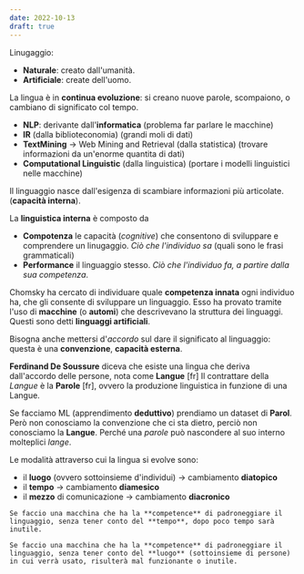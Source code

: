```yaml
---
date: 2022-10-13
draft: true
---
```


Linugaggio:
- **Naturale**: creato dall'umanità.
- **Artificiale**: create dell'uomo.

La lingua è in **continua evoluzione**: si creano nuove parole, scompaiono, o cambiano di significato col tempo.


- **NLP**: derivante dall'**informatica** (problema far parlare le macchine)
- **IR** (dalla biblioteconomia) (grandi moli di dati)
- **TextMining** -> Web Mining and Retrieval (dalla statistica) (trovare informazioni da un'enorme quantita di dati)
- **Computational Linguistic** (dalla linguistica) (portare i modelli linguistici nelle macchine)

Il linguaggio nasce dall'esigenza di scambiare informazioni più articolate. (**capacità interna**).

La **linguistica interna** è composto da
- **Compotenza** le capacità (*cognitive*) che consentono di sviluppare e comprendere un linugaggio. *Ciò che l'individuo sa* (quali sono le frasi grammaticali)
- **Performance** il linguaggio stesso. *Ciò che l'individuo fa, a partire dalla sua competenza*.

Chomsky ha cercato di individuare quale **competenza innata** ogni individuo ha, che gli consente di sviluppare un linguaggio.
Esso ha provato tramite l'uso di **macchine** (o **automi**) che descrivevano la struttura dei linguaggi.
Questi sono detti **linguaggi artificiali**.


Bisogna anche mettersi d'*accordo* sul dare il significato al linguaggio: questa è una **convenzione**, **capacità esterna**.

**Ferdinand De Soussure** diceva che esiste una lingua che deriva dall'accordo delle persone, nota come **Langue** [fr]
Il contrattare della *Langue* è la **Parole** [fr], ovvero la produzione linguistica in funzione di una Langue.

Se facciamo ML (apprendimento **deduttivo**) prendiamo un dataset di **Parol**.
Però non conosciamo la convenzione che ci sta dietro, perciò non conosciamo la **Langue**.
Perché una *parole* può nascondere al suo interno molteplici *lange*.


Le modalità attraverso cui la lingua si evolve sono:
- il **luogo** (ovvero sottoinsieme d'individui) $\rightarrow$ cambiamento **diatopico**
- il **tempo** $\rightarrow$ cambiamento **diamesico**
- il **mezzo** di comunicazione $\rightarrow$ cambiamento **diacronico**

```ad-important
Se faccio una macchina che ha la **competence** di padroneggiare il linguaggio, senza tener conto del **tempo**, dopo poco tempo sarà inutile.

Se faccio una macchina che ha la **competence** di padroneggiare il linguaggio, senza tener conto del **luogo** (sottoinsieme di persone) in cui verrà usato, risulterà mal funzionante o inutile.
```

